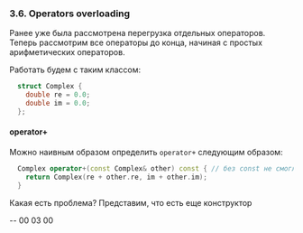 ### 3.6. Operators overloading

Ранее уже была рассмотрена перегрузка отдельных операторов. Теперь рассмотрим все операторы до конца, начиная с простых арифметических операторов.

Работать будем с таким классом:

```cpp
  struct Complex {
    double re = 0.0;
    double im = 0.0;
  };
```

#### operator+

Можно наивным образом определить `operator+` следующим образом:

```cpp
  Complex operator+(const Complex& other) const { // без const не смогли бы складывать const объекты 
    return Complex(re + other.re, im + other.im);
  }
```

Какая есть проблема? Представим, что есть еще конструктор

-- 00 03 00

